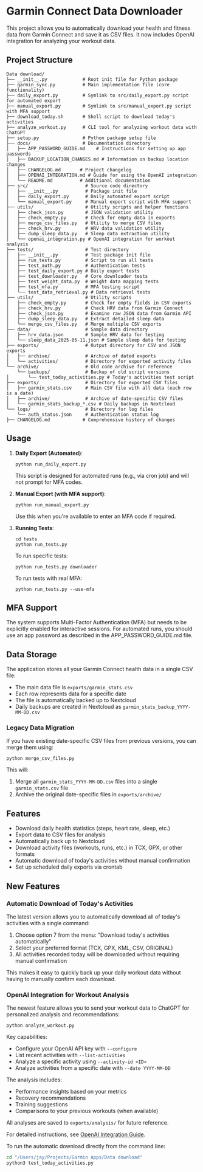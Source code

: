 # Garmin Connect Data Downloader

This project allows you to automatically download your health and fitness data from Garmin Connect and save it as CSV files. It now includes OpenAI integration for analyzing your workout data.

## Project Structure

```
Data download/
├── __init__.py             # Root init file for Python package
├── garmin_sync.py          # Main implementation file (core functionality)
├── daily_export.py         # Symlink to src/daily_export.py script for automated export
├── manual_export.py        # Symlink to src/manual_export.py script with MFA support
├── download_today.sh       # Shell script to download today's activities
├── analyze_workout.py      # CLI tool for analyzing workout data with ChatGPT
├── setup.py                # Python package setup file
├── docs/                   # Documentation directory
│   ├── APP_PASSWORD_GUIDE.md    # Instructions for setting up app passwords
│   ├── BACKUP_LOCATION_CHANGES.md # Information on backup location changes
│   ├── CHANGELOG.md       # Project changelog
│   ├── OPENAI_INTEGRATION.md # Guide for using the OpenAI integration
│   └── README.md          # Additional documentation
├── src/                     # Source code directory
│   ├── __init__.py          # Package init file
│   ├── daily_export.py      # Daily automated export script
│   └── manual_export.py     # Manual export script with MFA support
├── utils/                   # Utility scripts and helper functions
│   ├── check_json.py        # JSON validation utility
│   ├── check_empty.py       # Check for empty data in exports
│   ├── merge_csv_files.py   # Utility to merge CSV files
│   ├── check_hrv.py         # HRV data validation utility
│   ├── dump_sleep_data.py   # Sleep data extraction utility
│   └── openai_integration.py # OpenAI integration for workout analysis
├── tests/                   # Test directory 
│   ├── __init__.py          # Test package init file
│   ├── run_tests.py         # Script to run all tests
│   ├── test_auth.py         # Authentication tests
│   ├── test_daily_export.py # Daily export tests
│   ├── test_downloader.py   # Core downloader tests
│   ├── test_weight_data.py  # Weight data mapping tests
│   ├── test_mfa.py          # MFA testing script
│   └── test_data_retrieval.py # Data retrieval tests
├── utils/                   # Utility scripts 
│   ├── check_empty.py       # Check for empty fields in CSV exports
│   ├── check_hrv.py         # Check HRV data from Garmin Connect
│   ├── check_json.py        # Examine raw JSON data from Garmin API
│   ├── dump_sleep_data.py   # Extract detailed sleep data
│   └── merge_csv_files.py   # Merge multiple CSV exports
├── data/                    # Sample data directory
│   ├── hrv_data.json        # Sample HRV data for testing
│   └── sleep_data_2025-05-11.json # Sample sleep data for testing
├── exports/                 # Output directory for CSV and JSON exports
│   ├── archive/             # Archive of dated exports
│   └── activities/          # Directory for exported activity files
└── archive/                 # Old code archive for reference
    └── backups/             # Backup of old script versions
│       └── test_today_activities.py # Today's activities test script
├── exports/                 # Directory for exported CSV files
│   ├── garmin_stats.csv     # Main CSV file with all data (each row is a date)
│   ├── archive/             # Archive of date-specific CSV files
│   └── garmin_stats_backup_*.csv # Daily backups in Nextcloud
└── logs/                    # Directory for log files
    └── auth_status.json     # Authentication status log
├── CHANGELOG.md            # Comprehensive history of changes
```

## Usage

1. **Daily Export (Automated)**: 
   ```
   python run_daily_export.py
   ```
   This script is designed for automated runs (e.g., via cron job) and will not prompt for MFA codes.

2. **Manual Export (with MFA support)**:
   ```
   python run_manual_export.py
   ```
   Use this when you're available to enter an MFA code if required.

3. **Running Tests**:
   ```
   cd tests
   python run_tests.py
   ```
   
   To run specific tests:
   ```
   python run_tests.py downloader
   ```
   
   To run tests with real MFA:
   ```
   python run_tests.py --use-mfa
   ```

## MFA Support

The system supports Multi-Factor Authentication (MFA) but needs to be explicitly enabled for interactive sessions. For automated runs, you should use an app password as described in the APP_PASSWORD_GUIDE.md file.

## Data Storage

The application stores all your Garmin Connect health data in a single CSV file:

- The main data file is `exports/garmin_stats.csv`
- Each row represents data for a specific date
- The file is automatically backed up to Nextcloud 
- Daily backups are created in Nextcloud as `garmin_stats_backup_YYYY-MM-DD.csv` 

### Legacy Data Migration

If you have existing date-specific CSV files from previous versions, you can merge them using:

```
python merge_csv_files.py
```

This will:
1. Merge all `garmin_stats_YYYY-MM-DD.csv` files into a single `garmin_stats.csv` file
2. Archive the original date-specific files in `exports/archive/`

## Features

* Download daily health statistics (steps, heart rate, sleep, etc.)
* Export data to CSV files for analysis
* Automatically back up to Nextcloud
* Download activity files (workouts, runs, etc.) in TCX, GPX, or other formats
* Automatic download of today's activities without manual confirmation
* Set up scheduled daily exports via crontab

## New Features

### Automatic Download of Today's Activities

The latest version allows you to automatically download all of today's activities with a single command:

1. Choose option 7 from the menu: "Download today's activities automatically"
2. Select your preferred format (TCX, GPX, KML, CSV, ORIGINAL)
3. All activities recorded today will be downloaded without requiring manual confirmation

This makes it easy to quickly back up your daily workout data without having to manually confirm each download.

### OpenAI Integration for Workout Analysis

The newest feature allows you to send your workout data to ChatGPT for personalized analysis and recommendations:

```
python analyze_workout.py
```

Key capabilities:
- Configure your OpenAI API key with `--configure`
- List recent activities with `--list-activities`
- Analyze a specific activity using `--activity-id <ID>`
- Analyze activities from a specific date with `--date YYYY-MM-DD`

The analysis includes:
- Performance insights based on your metrics
- Recovery recommendations
- Training suggestions
- Comparisons to your previous workouts (when available)

All analyses are saved to `exports/analysis/` for future reference.

For detailed instructions, see [OpenAI Integration Guide](docs/OPENAI_INTEGRATION.md).

To run the automatic download directly from the command line:

```bash
cd "/Users/jay/Projects/Garmin Apps/Data download"
python3 test_today_activities.py
```
